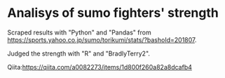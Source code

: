 # Analisys of sumo fighters' strength

Scraped results with "Python" and "Pandas" from https://sports.yahoo.co.jp/sumo/torikumi/stats/?bashoId=201807.

Judged the strength with "R" and "BradlyTerry2".

Qiita:https://qiita.com/a0082273/items/1d800f260a82a8dcafb4
